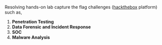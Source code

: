 Resolving hands-on lab capture the flag challenges ([hackthebox](https://app.hackthebox.com/sherlocks) platform) such as,
1. **Penetration Testing**
2. **Data Forensic and Incident Response**
3. **SOC**
4. **Malware Analysis**
